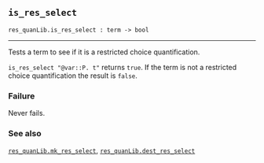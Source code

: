 ## `is_res_select`

``` hol4
res_quanLib.is_res_select : term -> bool
```

------------------------------------------------------------------------

Tests a term to see if it is a restricted choice quantification.

`is_res_select "@var::P. t"` returns `true`. If the term is not a
restricted choice quantification the result is `false`.

### Failure

Never fails.

### See also

[`res_quanLib.mk_res_select`](#res_quanLib.mk_res_select),
[`res_quanLib.dest_res_select`](#res_quanLib.dest_res_select)
